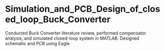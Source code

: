 # Simulation_and_PCB_Design_of_closed_loop_Buck_Converter
Conducted Buck Converter literature review, performed compensator analysis, and simulated closed-loop system in MATLAB. Designed schematic and PCB using Eagle.
